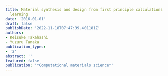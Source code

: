 ```yaml
---
title: Material synthesis and design from first principle calculations and machine
  learning
date: '2016-01-01'
draft: false
publishDate: '2022-11-18T07:47:39.401181Z'
authors:
- Keisuke Takahashi
- Yuzuru Tanaka
publication_types:
- '2'
abstract: ''
featured: false
publication: '*Computational materials science*'
---
```


